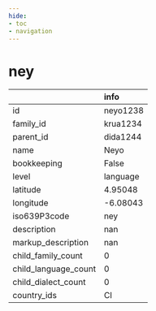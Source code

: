 ```yaml
---
hide:
- toc
- navigation
---
```

# ney
|                      | info     |
|:---------------------|:---------|
| id                   | neyo1238 |
| family_id            | krua1234 |
| parent_id            | dida1244 |
| name                 | Neyo     |
| bookkeeping          | False    |
| level                | language |
| latitude             | 4.95048  |
| longitude            | -6.08043 |
| iso639P3code         | ney      |
| description          | nan      |
| markup_description   | nan      |
| child_family_count   | 0        |
| child_language_count | 0        |
| child_dialect_count  | 0        |
| country_ids          | CI       |